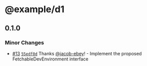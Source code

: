 # @example/d1

## 0.1.0

### Minor Changes

- [#13](https://github.com/jacob-ebey/vite-plugins/pull/13) [`55edf0d`](https://github.com/jacob-ebey/vite-plugins/commit/55edf0d960e67836c2da870bbd1005a6d4b6f8ef) Thanks [@jacob-ebey](https://github.com/jacob-ebey)! - Implement the proposed FetchableDevEnvironment interface
